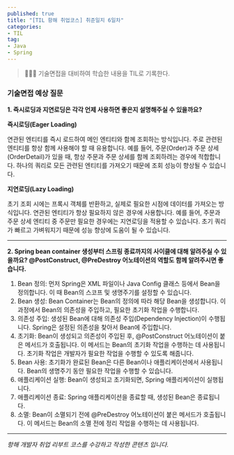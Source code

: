 ```yaml
---
published: true
title: "[TIL 항해 취업코스] 취준일지 6일차"
categories: 
- TIL
tag:
- Java
- Spring
---
```

> 👩🏻‍💻 기술면접을 대비하여 학습한 내용을 TIL로 기록한다.

### 기술면접 예상 질문
**1. 즉시로딩과 지연로딩은 각각 언제 사용하면 좋은지 설명해주실 수 있을까요?**

**즉시로딩(Eager Loading)**

연관된 엔티티를 즉시 로드하여 메인 엔티티와 함께 조회하는 방식입니다.
주로 관련된 엔티티를 항상 함께 사용해야 할 때 유용합니다. 예를 들어, 주문(Order)과 주문 상세(OrderDetail)가 있을 때, 항상 주문과 주문 상세를 함께 조회하려는 경우에 적합합니다.
하나의 쿼리로 모든 관련된 엔티티를 가져오기 때문에 조회 성능이 향상될 수 있습니다.

**지연로딩(Lazy Loading)**

초기 조회 시에는 프록시 객체를 반환하고, 실제로 필요한 시점에 데이터를 가져오는 방식입니다.
연관된 엔티티가 항상 필요하지 않은 경우에 사용합니다. 예를 들어, 주문과 주문 상세 엔티티 중 주문만 필요한 경우에는 지연로딩을 적용할 수 있습니다.
초기 쿼리가 빠르고 가벼워지기 때문에 성능 향상에 도움이 될 수 있습니다.

---

**2. Spring bean container 생성부터 스프링 종료까지의 사이클에 대해 알려주실 수 있을까요? @PostConstruct, @PreDestroy 어노테이션의 역할도 함께 알려주시면 좋습니다.**

1. Bean 정의: 먼저 Spring은 XML 파일이나 Java Config 클래스 등에서 Bean을 정의합니다. 이 때 Bean의 스코프 및 생명주기를 설정할 수 있습니다.
2. Bean 생성: Bean Container는 Bean의 정의에 따라 해당 Bean을 생성합니다. 이 과정에서 Bean의 의존성을 주입하고, 필요한 초기화 작업을 수행합니다.
3. 의존성 주입: 생성된 Bean에 대해 의존성 주입(Dependency Injection)이 수행됩니다. Spring은 설정된 의존성을 찾아서 Bean에 주입합니다.
4. 초기화: Bean이 생성되고 의존성이 주입된 후, @PostConstruct 어노테이션이 붙은 메서드가 호출됩니다. 이 메서드는 Bean의 초기화 작업을 수행하는 데 사용됩니다. 초기화 작업은 개발자가 필요한 작업을 수행할 수 있도록 해줍니다.
5. Bean 사용: 초기화가 완료된 Bean은 다른 Bean이나 애플리케이션에서 사용됩니다. Bean의 생명주기 동안 필요한 작업을 수행할 수 있습니다.
6. 애플리케이션 실행: Bean이 생성되고 초기화되면, Spring 애플리케이션이 실행됩니다.
7. 애플리케이션 종료: Spring 애플리케이션을 종료할 때, 생성된 Bean은 종료됩니다.
8. 소멸: Bean이 소멸되기 전에 @PreDestroy 어노테이션이 붙은 메서드가 호출됩니다. 이 메서드는 Bean의 소멸 전에 정리 작업을 수행하는 데 사용됩니다.

---

_항해 개발자 취업 리부트 코스를 수강하고 작성한 콘텐츠 입니다._